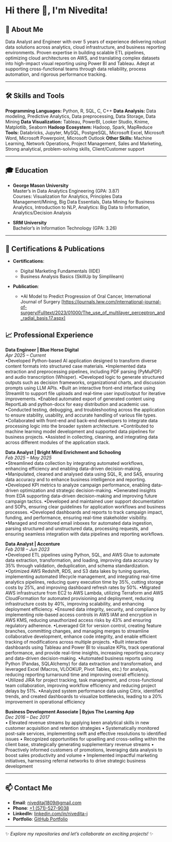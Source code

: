 # Hi there 👋, I'm Nivedita!

## 🌟 About Me
Data Analyst and Engineer with over 5 years of experience delivering robust data solutions across analytics, cloud infrastructure, and business reporting environments. Proven expertise in building scalable ETL pipelines, optimizing cloud architectures on AWS, and translating complex datasets into high-impact visual reporting using Power BI and Tableau. Adept at supporting cross-functional teams through data reliability, process automation, and rigorous performance tracking.

---
## 🛠 Skills and Tools
**Programming Languages:** Python, R, SQL, C, C++
**Data Analysis:** Data modeling, Predictive Analytics, Data preprocessing, Data Storage, Data Mining
**Data Visualization:** Tableau, PowerBI, Looker Studio, Knime, Matplotlib, Seaborn
**Hadoop Ecosystem:** Hadoop, Spark, MapReduce
**Tools:** Databricks, Jupyter, MySQL, PostgreSQL, Microsoft Excel, Microsoft Word, Microsoft Powerpoint, Microsoft Outlook
**Other Skills:** Machine Learning, Network Operations, Project Management, Sales and Marketing, Strong analytical, problem-solving skills,
Client/Customer support

---
## 🎓 Education
- **George Mason University**  
  Master’s in Data Analytics Engineering (GPA: 3.87)  
  Courses: Visualization for Analytics, Principles Data Management/Mining, Big Data Essentials, Data Mining for Business Analytics, Introduction to NLP,
Analytics: Big Data to Information, Analytics/Decision Analysis

- **SRM University**  
  Bachelor’s in Information Technology (GPA: 3.26)
 
---
## 📜 Certifications & Publications
- **Certifications**:  
  - Digital Marketing Fundamentals (IIDE)  
  - Business Analysis Basics (SkillUp by Simplilearn)

- **Publication**:  
  - *AI Model to Predict Progression of Oral Cancer, International Journal of Surgery [https://journals.lww.com/international-journal-of-surgery/Fulltext/2023/01000/The_use_of_multilayer_perceptron_and_radial_basis.17.aspx]

## 📈 Professional Experience
**Data Engineer | Blue Horse Digital**   
*Apr 2025 – Current*  
•Developed Python-based AI application designed to transform diverse content formats into structured case materials.
•Implemented data extraction and preprocessing pipelines, including PDF parsing (PyMuPDF) and audio transcription (Whisper).
•Developed logic to generate structured outputs such as decision frameworks, organizational charts, and discussion prompts using LLM APIs.
•Built an interactive front-end interface using Streamlit to support file uploads and real-time user input/output for iterative improvements.
•Enabled automated export of generated content using ReportLab and python-docx for easy distribution and academic use.
•Conducted testing, debugging, and troubleshooting across the application to ensure stability, usability, and accurate handling of various file types.
•Collaborated with front-end and back-end developers to integrate data processing logic into the broader system architecture.
•Contributed to machine learning model development and supported data pipelines for business projects.
•Assisted in collecting, cleaning, and integrating data across different modules of the application stack.

**Data Analyst | Bright Mind Enrichment and Schooling**  
*Feb 2025 – May 2025*  
•Streamlined data collection by integrating automated workflows, enhancing efficiency and enabling data-driven decision-making.
•Manipulated, cleaned and analysed data using SQL, R, and SAS, ensuring data accuracy and to enhance business intelligence and reporting.
•Developed KPI metrics to analyze campaign performance, enabling data-driven optimization and strategic decision-making.
•Generated insights from EDA supporting data-driven decision-making and improving future campaign tactics.
•Developed and maintained user support documentation and SOPs, ensuring clear guidelines for application workflows and business processes.
•Developed dashboards and reports to track campaign impact, funding, and performance, ensuring real-time stakeholder visibility.
•Managed and monitored email inboxes for automated data ingestion, parsing structured and unstructured data, processing requests, and ensuring seamless integration with data pipelines and reporting workflows.

**Data Analyst | Accenture**  
*Feb 2018 – Jun 2023*  
•Developed ETL pipelines using Python, SQL, and AWS Glue to automate data extraction, transformation, and loading, improving data accuracy by 35% through validation, deduplication, and schema standardization.
•Optimized AWS Redshift, RDS, and S3 data lakes by tuning queries, implementing automated lifecycle management, and integrating real-time analytics pipelines, reducing query execution time by 35%, cutting storage costs by 25%, and improving dashboard refresh rates by 50%. 
•Migrated AWS infrastructure from EC2 to AWS Lambda, utilizing Terraform and AWS CloudFormation for automated provisioning and deployment, reducing infrastructure costs by 40%, improving scalability, and enhancing deployment efficiency.
•Ensured data integrity, security, and compliance by implementing role-based access controls in AWS IAM and encryption in AWS KMS, reducing unauthorized access risks by 43% and ensuring regulatory adherence.
•Leveraged Git for version control, creating feature branches, committing changes, and managing merges to streamline collaborative development, enhance code integrity, and enable efficient tracking of modifications across multiple projects.
•Built interactive dashboards using Tableau and Power BI to visualize KPIs, track operational performance, and provide real-time insights, increasing reporting accuracy and data-driven decision-making.
•Automated business reports using Python (Pandas, SQLAlchemy) for data extraction and transformation, and leveraged Excel (Macros, VLOOKUP, Pivot Tables, etc.) for analysis, reducing reporting turnaround time and improving overall efficiency.
•Utilized JIRA for project tracking, task management, and cross-functional team collaboration, improving workflow efficiency and reducing project delays by 51%.
•Analyzed system performance data using Citrix, identified trends, and created dashboards to visualize bottlenecks, leading to a 20% improvement in operational efficiency

**Business Development Associate | Byjus The Learning App**  
*Dec 2016 – Dec 2017*  
• Elevated revenue streams by applying keen analytical skills in new customer acquisition and retention strategies
• Systematically monitored post-sale services, implementing swift and effective resolutions to identified issues
• Recognized opportunities for upselling and cross-selling within the client base, strategically generating supplementary revenue streams
• Proactively informed customers of promotions, leveraging data analysis to boost sales productivity and volume
• Implemented impactful marketing initiatives, harnessing referral networks to drive strategic business development

---


## 📫 Contact Me
- **Email**: [niveditaj1809@gmail.com](mailto:niveditaj1809@gmail.com)
- **Phone**: [+1 (571)-527-9038](tel:+15715279038)
- **LinkedIn**: [linkedin.com/in/nivedita-j](https://www.linkedin.com/in/nivedita-j/)
- **Portfolio**: [GitHub Portfolio](https://github.com/niveditaj-18)

---

✨ *Explore my repositories and let’s collaborate on exciting projects!* ✨
